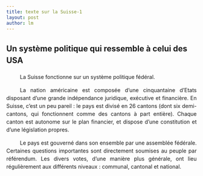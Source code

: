 ```yaml
---
title: texte sur la Suisse-1 
layout: post
author: lm
---
```

<h2 style="line-height: 150%"><span>Un système politique qui ressemble à celui des USA</span></h2>
<p style="text-align: justify; text-indent: 27pt; line-height: 150%" class="MsoNormal"><span>La Suisse</span><span> fonctionne sur un système politique fédéral. </span></p>
<p style="text-align: justify; text-indent: 27pt; line-height: 150%" class="MsoNormal"><span>La nation américaine est composée d’une cinquantaine d’Etats disposant d’une grande indépendance juridique, exécutive et financière. En Suisse, c’est un peu pareil : le pays est divisé en 26 cantons (dont six demi-cantons, qui fonctionnent comme des cantons à part entière). Chaque canton est autonome sur le plan financier, et dispose d’une constitution et d’une législation propres.</span></p>
<p style="text-align: justify; text-indent: 27pt; line-height: 150%" class="MsoNormal"><span>Le pays est gouverné dans son ensemble par une assemblée fédérale. Certaines questions importantes sont directement soumises au peuple par référendum. Les divers votes, d’une manière plus générale, ont lieu régulièrement aux différents niveaux : communal, cantonal et national.</span></p>
<p style="text-align: justify; text-indent: 27pt; line-height: 150%" class="MsoNormal"><span> </span></p>
